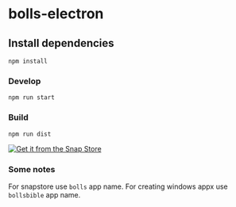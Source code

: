 # bolls-electron


## Install dependencies

```
npm install
```


### Develop

```
npm run start
```
### Build

```
npm run dist
```
[![Get it from the Snap Store](https://snapcraft.io/static/images/badges/en/snap-store-black.svg)](https://snapcraft.io/bolls)


### Some notes

For snapstore use `bolls` app name. For creating windows appx use `bollsbible` app name.